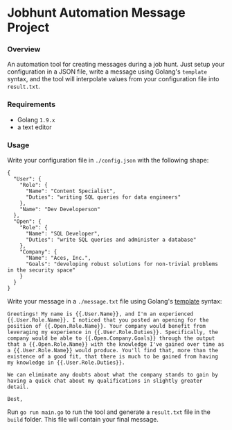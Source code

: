 # Jobhunt Automation Message Project


### Overview

An automation tool for creating messages during a job hunt. Just setup your configuration in a JSON file, write a message using Golang's `template` syntax, and the tool will interpolate values from your configuration file into `result.txt`.

### Requirements

* Golang `1.9.x`
* a text editor

### Usage

Write your configuration file in `./config.json` with the following shape:

```
{
  "User": {
    "Role": {
      "Name": "Content Specialist",
      "Duties": "writing SQL queries for data engineers"
    },
    "Name": "Dev Developerson"
  },
  "Open": {
    "Role": {
      "Name": "SQL Developer",
      "Duties": "write SQL queries and administer a database"
    },
    "Company": {
      "Name": "Aces, Inc.",
      "Goals": "developing robust solutions for non-trivial problems in the security space"
    }
  }
}
```

Write your message in a `./message.txt` file using Golang's [template](https://golang.org/pkg/text/template/) syntax:

```
Greetings! My name is {{.User.Name}}, and I'm an experienced {{.User.Role.Name}}. I noticed that you posted an opening for the position of {{.Open.Role.Name}}. Your company would benefit from leveraging my experience in {{.User.Role.Duties}}. Specifically, the company would be able to {{.Open.Company.Goals}} through the output that a {{.Open.Role.Name}} with the knowledge I've gained over time as a {{.User.Role.Name}} would produce. You'll find that, more than the existence of a good fit, that there is much to be gained from having my knowledge in {{.User.Role.Duties}}.

We can eliminate any doubts about what the company stands to gain by having a quick chat about my qualifications in slightly greater detail.

Best,
```

Run `go run main.go` to run the tool and generate a `result.txt` file in the `build` folder. This file will contain your final message.
